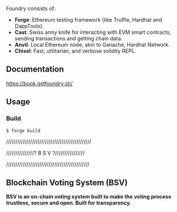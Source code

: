 
Foundry consists of:

-   **Forge**: Ethereum testing framework (like Truffle, Hardhat and DappTools).
-   **Cast**: Swiss army knife for interacting with EVM smart contracts, sending transactions and getting chain data.
-   **Anvil**: Local Ethereum node, akin to Ganache, Hardhat Network.
-   **Chisel**: Fast, utilitarian, and verbose solidity REPL.

## Documentation

https://book.getfoundry.sh/

## Usage

### Build

```shell
$ forge build
```
//////////////////////////////////////////////

///////////////?  B   S   V ?////////////////

/////////////////////////////////////////////
## Blockchain Voting System (BSV)

**BSV is an on-chain voting system built to make the voting process trustless, secure and open. Built for transparency.**

